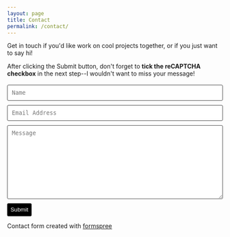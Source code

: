 ```yaml
---
layout: page
title: Contact
permalink: /contact/
---
```


Get in touch if you'd like work on cool projects together, or if you just want to say hi!

After clicking the Submit button, don't forget to **tick the reCAPTCHA checkbox** in the next step--I wouldn't want to miss your message!

<form class="wj-contact" action="https://formspree.io/f/mnqongob" method="POST">
    <input type="text" name="name" placeholder="Name" required>
    <input type="text" name="email" placeholder="Email Address" required>
    <textarea type="text" name="content" rows="10" placeholder="Message" required></textarea>
    <input type="hidden" name="_next" value="<REDIRECTION LINK> ">
    <input type="hidden" name="_subject" value="New Contact Form Submission">
    <input type="text" name="_gotcha" style="display:none">
    <input type="submit" value="Submit">
</form>

<style>
form.wj-contact input[type="text"], form.wj-contact textarea[type="text"] {
    width: 100%;
    vertical-align: middle;
    margin-top: 0.25em;
    margin-bottom: 0.5em;
    padding: 0.75em;
    font-family: "Source Sans Pro", monospace, sans-serif;
    font-weight: lighter;
    border-style: solid;
    border-color: #444;
    outline-color: #2e83e6;
    border-width: 1px;
    border-radius: 3px;
    transition: box-shadow .2s ease;
}

form.wj-contact input[type="submit"] {
    outline: none;
    color: white;
    background-color: #000000;
    border-radius: 3px;
    padding: 0.5em;
    margin: 0.25em 0 0 0;
    border: 1px solid transparent;
    height: auto;
}
</style>

 Contact form created with <a href="https://formspree.io">formspree</a> 
